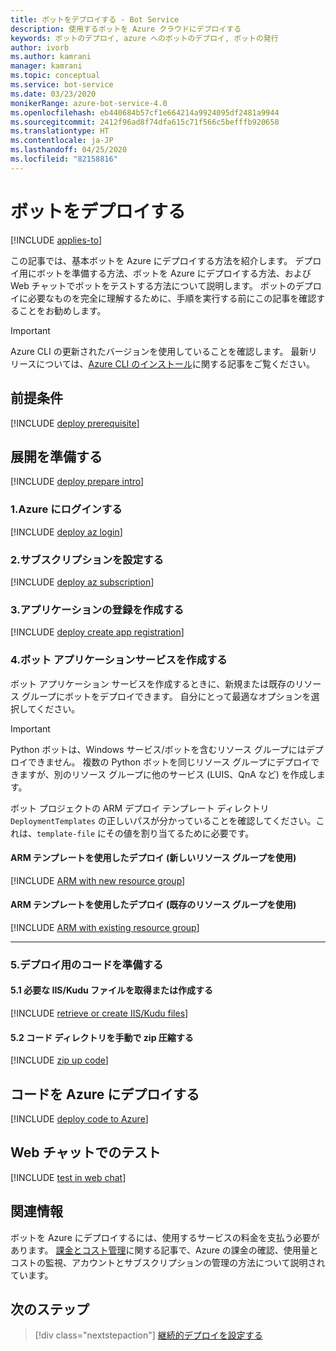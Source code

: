 ```yaml
---
title: ボットをデプロイする - Bot Service
description: 使用するボットを Azure クラウドにデプロイする
keywords: ボットのデプロイ, azure へのボットのデプロイ, ボットの発行
author: ivorb
ms.author: kamrani
manager: kamrani
ms.topic: conceptual
ms.service: bot-service
ms.date: 03/23/2020
monikerRange: azure-bot-service-4.0
ms.openlocfilehash: eb440684b57cf1e664214a9924095df2481a9944
ms.sourcegitcommit: 2412f96ad8f74dfa615c71f566c5befffb920658
ms.translationtype: HT
ms.contentlocale: ja-JP
ms.lasthandoff: 04/25/2020
ms.locfileid: "82158816"
---
```

# <a name="deploy-your-bot"></a>ボットをデプロイする

[!INCLUDE [applies-to](./includes/applies-to.md)]

この記事では、基本ボットを Azure にデプロイする方法を紹介します。 デプロイ用にボットを準備する方法、ボットを Azure にデプロイする方法、および Web チャットでボットをテストする方法について説明します。 ボットのデプロイに必要なものを完全に理解するために、手順を実行する前にこの記事を確認することをお勧めします。

> [!IMPORTANT]
> Azure CLI の更新されたバージョンを使用していることを確認します。
> 最新リリースについては、[Azure CLI のインストール](https://docs.microsoft.com/cli/azure/install-azure-cli?view=azure-cli-latest)に関する記事をご覧ください。


## <a name="prerequisites"></a>前提条件

[!INCLUDE [deploy prerequisite](~/includes/deploy/snippet-prerequisite.md)]

## <a name="prepare-for-deployment"></a>展開を準備する

[!INCLUDE [deploy prepare intro](~/includes/deploy/snippet-prepare-deploy-intro.md)]

### <a name="1-login-to-azure"></a>1.Azure にログインする

[!INCLUDE [deploy az login](~/includes/deploy/snippet-az-login.md)]

### <a name="2-set-the-subscription"></a>2.サブスクリプションを設定する

[!INCLUDE [deploy az subscription](~/includes/deploy/snippet-az-set-subscription.md)]

### <a name="3-create-the-application-registration"></a>3.アプリケーションの登録を作成する

[!INCLUDE [deploy create app registration](~/includes/deploy/snippet-create-app-registration.md)]

### <a name="4-create-the-bot-application-service"></a>4.ボット アプリケーションサービスを作成する

ボット アプリケーション サービスを作成するときに、新規または既存のリソース グループにボットをデプロイできます。 自分にとって最適なオプションを選択してください。

> [!IMPORTANT]
> Python ボットは、Windows サービス/ボットを含むリソース グループにはデプロイできません。  複数の Python ボットを同じリソース グループにデプロイできますが、別のリソース グループに他のサービス (LUIS、QnA など) を作成します。

ボット プロジェクトの ARM デプロイ テンプレート ディレクトリ `DeploymentTemplates` の正しいパスが分かっていることを確認してください。これは、`template-file` にその値を割り当てるために必要です。

#### <a name="deploy-via-arm-template-with-new-resource-group"></a>**ARM テンプレートを使用したデプロイ (**新しい**リソース グループを使用)**

<!-- ##### Create Azure resources -->
[!INCLUDE [ARM with new resource group](~/includes/deploy/snippet-ARM-new-resource-group.md)]


#### <a name="deploy-via-arm-template-with-existing--resource-group"></a>**ARM テンプレートを使用したデプロイ (**既存の**リソース グループを使用)**

[!INCLUDE [ARM with existing resource group](~/includes/deploy/snippet-ARM-existing-resource-group.md)]

---

### <a name="5-prepare-your-code-for-deployment"></a>5.デプロイ用のコードを準備する

#### <a name="51-retrieve-or-create-necessary-iiskudu-files"></a>5.1 必要な IIS/Kudu ファイルを取得または作成する

[!INCLUDE [retrieve or create IIS/Kudu files](~/includes/deploy/snippet-IIS-Kudu-files.md)]

#### <a name="52-zip-up-the-code-directory-manually"></a>5.2 コード ディレクトリを手動で zip 圧縮する

[!INCLUDE [zip up code](~/includes/deploy/snippet-zip-code.md)]

## <a name="deploy-code-to-azure"></a>コードを Azure にデプロイする

[!INCLUDE [deploy code to Azure](~/includes/deploy/snippet-deploy-code-to-az.md)]

## <a name="test-in-web-chat"></a>Web チャットでのテスト

[!INCLUDE [test in web chat](~/includes/deploy/snippet-test-in-web-chat.md)]

## <a name="additional-information"></a>関連情報

ボットを Azure にデプロイするには、使用するサービスの料金を支払う必要があります。 [課金とコスト管理](https://docs.microsoft.com/azure/billing/)に関する記事で、Azure の課金の確認、使用量とコストの監視、アカウントとサブスクリプションの管理の方法について説明されています。

## <a name="next-steps"></a>次のステップ

> [!div class="nextstepaction"]
> [継続的デプロイを設定する](bot-service-build-continuous-deployment.md)

<!-- ## Appendix

[!INCLUDE [deploy csharp bot to Azure](~/includes/deploy/snippet-deploy-simple-csharp-echo-bot.md)] -->
